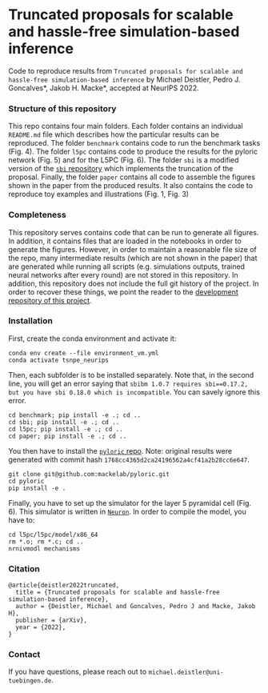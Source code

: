 # Truncated proposals for scalable and hassle-free simulation-based inference
Code to reproduce results from `Truncated proposals for scalable and hassle-free simulation-based inference` by Michael Deistler, Pedro J. Goncalves*, Jakob H. Macke*, accepted at NeurIPS 2022.

### Structure of this repository
This repo contains four main folders. Each folder contains an individual `README.md` file which describes how the particular results can be reproduced. The folder `benchmark` contains code to run the benchmark tasks (Fig. 4). The folder `l5pc` contains code to produce the results for the pyloric network (Fig. 5) and for the L5PC (Fig. 6). The folder `sbi` is a modified version of the [`sbi` repository](https://github.com/mackelab/sbi) which implements the truncation of the proposal. Finally, the folder `paper` contains all code to assemble the figures shown in the paper from the produced results. It also contains the code to reproduce toy examples and illustrations (Fig. 1, Fig. 3)

### Completeness
This repository serves contains code that can be run to generate all figures. In addition, it contains files that are loaded in the notebooks in order to generate the figures. However, in order to maintain a reasonable file size of the repo, many intermediate results (which are not shown in the paper) that are generated while running all scripts (e.g. simulations outputs, trained neural networks after every round) are not stored in this repository. In addition, this repository does not include the full git history of the project. In order to recover these things, we point the reader to the [development repository of this project](https://github.com/tsnpe).

### Installation

First, create the conda environment and activate it:
```
conda env create --file environment_vm.yml
conda activate tsnpe_neurips
```

Then, each subfolder is to be installed separately. Note that, in the second line, you will get an error saying that `sbibm 1.0.7 requires sbi==0.17.2, but you have sbi 0.18.0 which is incompatible`. You can savely ignore this error.
```
cd benchmark; pip install -e .; cd ..
cd sbi; pip install -e .; cd ..
cd l5pc; pip install -e .; cd ..
cd paper; pip install -e .; cd ..
```

You then have to install the [`pyloric` repo](https://github.com/mackelab/pyloric). Note: original results were generated with commit hash `1768cc4365d2ca24196562a4cf41a2b28cc6e647`.
```
git clone git@github.com:mackelab/pyloric.git
cd pyloric
pip install -e .
```

Finally, you have to set up the simulator for the layer 5 pyramidal cell (Fig. 6). This simulator is written in [`Neuron`](https://www.neuron.yale.edu/neuron/). In order to compile the model, you have to:
```
cd l5pc/l5pc/model/x86_64
rm *.o; rm *.c; cd ..
nrnivmodl mechanisms
```

### Citation
```
@article{deistler2022truncated,
  title = {Truncated proposals for scalable and hassle-free simulation-based inference},
  author = {Deistler, Michael and Goncalves, Pedro J and Macke, Jakob H},
  publisher = {arXiv},
  year = {2022},
}
```

### Contact
If you have questions, please reach out to `michael.deistler@uni-tuebingen.de`.
